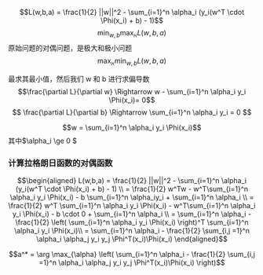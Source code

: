 $$L(w,b,a) = \frac{1}{2} ||w||^2 - \sum_{i=1}^n \alpha_i (y_i(w^T \cdot \Phi(x_i) + b) - 1)$$
$$\min_{w,b} \max_{\aleph} L(w,b,a)$$
原始问题的对偶问题，是极大和极小问题
$$ \max_{\aleph} \min_{w,b} L(w,b,a)$$

最求其最小值，然后我们 w 和 b 进行求偏导数
$$\frac{\partial L}{\partial w} \Rightarrow w - \sum_{i=1}^n \alpha_i y_i \Phi(x_i)= 0$$
$$ \frac{\partial L}{\partial b} \Rightarrow \sum_{i=1}^n \alpha_i y_i = 0 $$

$$w = \sum_{i=1}^n \alpha_i y_i \Phi(x_i)$$
其中$\alpha_i \ge 0 $

### 计算拉格朗日函数的对偶函数
$$\begin{aligned}
    L(w,b,a) = \frac{1}{2} ||w||^2 - \sum_{i=1}^n \alpha_i (y_i(w^T \cdot \Phi(x_i) + b) - 1) \\
    = \frac{1}{2} w^Tw - w^T\sum_{i=1}^n \alpha_i y_i \Phi(x_i) - b \sum_{i=1}^n \alpha_iy_i + \sum_{i=1}^n \alpha_i \\
    = \frac{1}{2} w^T \sum_{i=1}^n \alpha_i y_i \Phi(x_i) - w^T\sum_{i=1}^n \alpha_i y_i \Phi(x_i) - b \cdot 0 + \sum_{i=1}^n \alpha_i \\
    = \sum_{i=1}^n \alpha_i - \frac{1}{2} \left( \sum_{i=1}^n \alpha_i y_i \Phi(x_i) \right)^T \sum_{i=1}^n \alpha_i y_i \Phi(x_i)\\
    = \sum_{i=1}^n \alpha_i - \frac{1}{2} \sum_{i,j =1}^n \alpha_i \alpha_j y_i y_j \Phi^T(x_i)\Phi(x_i)
\end{aligned}$$

$$a^* = \arg \max_{\alpha} \left( \sum_{i=1}^n \alpha_i - \frac{1}{2} \sum_{i,j =1}^n \alpha_i \alpha_j y_i y_j \Phi^T(x_i)\Phi(x_i) \right)$$